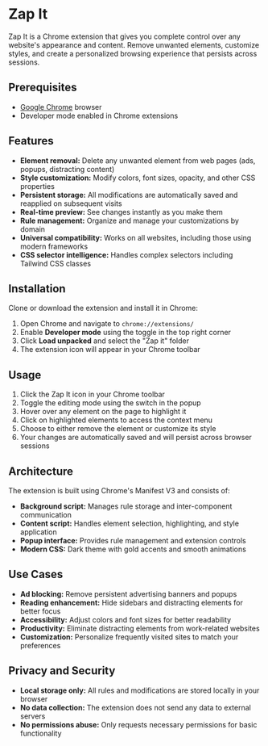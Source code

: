 # Zap It

Zap It is a Chrome extension that gives you complete control over any website's appearance and content. Remove unwanted elements, customize styles, and create a personalized browsing experience that persists across sessions.

## Prerequisites

- [Google Chrome](https://www.google.com/chrome/) browser
- Developer mode enabled in Chrome extensions

## Features

- **Element removal:** Delete any unwanted element from web pages (ads, popups, distracting content)
- **Style customization:** Modify colors, font sizes, opacity, and other CSS properties
- **Persistent storage:** All modifications are automatically saved and reapplied on subsequent visits
- **Real-time preview:** See changes instantly as you make them
- **Rule management:** Organize and manage your customizations by domain
- **Universal compatibility:** Works on all websites, including those using modern frameworks
- **CSS selector intelligence:** Handles complex selectors including Tailwind CSS classes

## Installation

Clone or download the extension and install it in Chrome:

1. Open Chrome and navigate to `chrome://extensions/`
2. Enable **Developer mode** using the toggle in the top right corner
3. Click **Load unpacked** and select the "Zap it" folder
4. The extension icon will appear in your Chrome toolbar

## Usage

1. Click the Zap It icon in your Chrome toolbar
2. Toggle the editing mode using the switch in the popup
3. Hover over any element on the page to highlight it
4. Click on highlighted elements to access the context menu
5. Choose to either remove the element or customize its style
6. Your changes are automatically saved and will persist across browser sessions

## Architecture

The extension is built using Chrome's Manifest V3 and consists of:

- **Background script:** Manages rule storage and inter-component communication
- **Content script:** Handles element selection, highlighting, and style application
- **Popup interface:** Provides rule management and extension controls
- **Modern CSS:** Dark theme with gold accents and smooth animations

## Use Cases

- **Ad blocking:** Remove persistent advertising banners and popups
- **Reading enhancement:** Hide sidebars and distracting elements for better focus
- **Accessibility:** Adjust colors and font sizes for better readability
- **Productivity:** Eliminate distracting elements from work-related websites
- **Customization:** Personalize frequently visited sites to match your preferences

## Privacy and Security

- **Local storage only:** All rules and modifications are stored locally in your browser
- **No data collection:** The extension does not send any data to external servers
- **No permissions abuse:** Only requests necessary permissions for basic functionality
